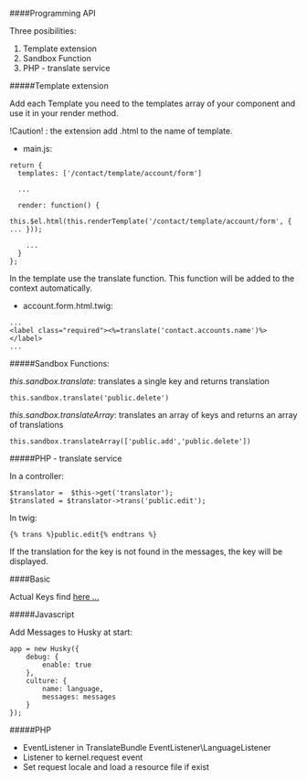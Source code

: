 ####Programming API

Three posibilities:

1. Template extension
2. Sandbox Function
3. PHP - translate service

#####Template extension

Add each Template you need to the templates array of your component and use it in your render method.

!Caution! : the extension add .html to the name of template.

* main.js:
```
return {
  templates: ['/contact/template/account/form']
  
  ...
  
  render: function() {
    this.$el.html(this.renderTemplate('/contact/template/account/form', { ... }));
    
    ...
  }
};
```


In the template use the translate function. This function will be added to the context automatically.

* account.form.html.twig:

```
...
<label class="required"><%=translate('contact.accounts.name')%></label>
...                
```

#####Sandbox Functions:

*this.sandbox.translate*: translates a single key and returns translation
```
this.sandbox.translate('public.delete')
```
*this.sandbox.translateArray*: translates an array of keys and returns an array of translations
```
this.sandbox.translateArray(['public.add','public.delete'])
```

#####PHP - translate service

In a controller:
```
$translator =  $this->get('translator');
$translated = $translator->trans('public.edit');
```

In twig:
```
{% trans %}public.edit{% endtrans %}
```

If the translation for the key is not found in the messages, the key will be displayed.

####Basic

Actual Keys find [here ...](https://github.com/massiveart/sulu-docs/blob/master/detail-specification/100-basic/DET-101-Translation-Keys.md)

#####Javascript

Add Messages to Husky at start:

```
app = new Husky({
    debug: {
        enable: true
    },
    culture: {
        name: language,
        messages: messages
    }
});
```

#####PHP

* EventListener in TranslateBundle EventListener\LanguageListener
* Listener to kernel.request event
* Set request locale and load a resource file if exist
